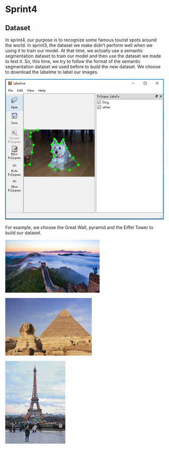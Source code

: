 # Sprint4
## Dataset
In sprint4, our purpose is to recognize some famous tourist spots around the world. 
In sprint3, the dataset we make didn’t perform well when we using it to train our model. At that time, we actually use a semantic segmentation dataset to train our model and then use the dataset we made to test it. 
So, this time, we try to follow the format of the semantic segmentation dataset we used before to build the new dataset.
We choose to download the labelme to label our images. 
<p align="left">
  <img src="label.png" >
</p>

For example, we choose the Great Wall, pyramid and the Eiffel Tower to build our dataset.
<p align="left">
  <img src="the great wall1.jpg" >
</p>

<p align="left">
  <img src="pyramid1.jpg" >
</p>

<p align="left">
  <img src="the Eiffel Tower2.jpg">
</p>
